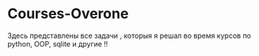 # Courses-Overone
Здесь представлены все задачи , которыя я решал во время курсов по python, OOP, sqlite  и другие !!

